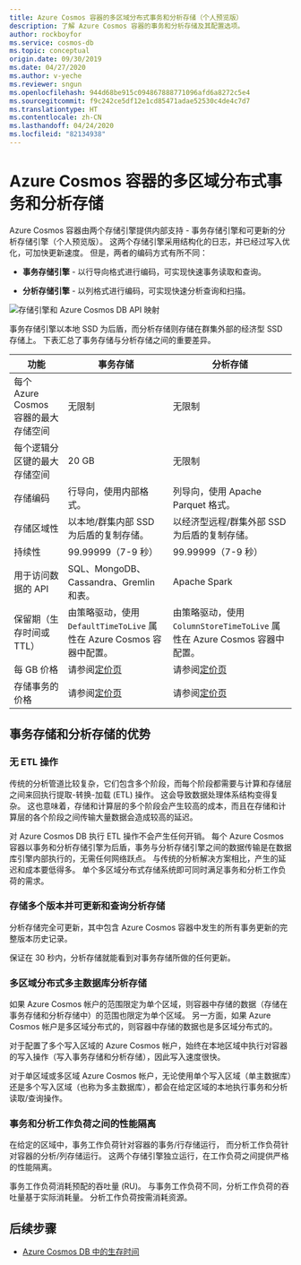 ```yaml
---
title: Azure Cosmos 容器的多区域分布式事务和分析存储（个人预览版）
description: 了解 Azure Cosmos 容器的事务和分析存储及其配置选项。
author: rockboyfor
ms.service: cosmos-db
ms.topic: conceptual
origin.date: 09/30/2019
ms.date: 04/27/2020
ms.author: v-yeche
ms.reviewer: sngun
ms.openlocfilehash: 944d68be915c094867888771096afd6a8272c5e4
ms.sourcegitcommit: f9c242ce5df12e1cd85471adae52530c4de4c7d7
ms.translationtype: HT
ms.contentlocale: zh-CN
ms.lasthandoff: 04/24/2020
ms.locfileid: "82134938"
---
```

# <a name="multiple-regionally-distributed-transactional-and-analytical-storage-for-azure-cosmos-containers"></a>Azure Cosmos 容器的多区域分布式事务和分析存储

Azure Cosmos 容器由两个存储引擎提供内部支持 - 事务存储引擎和可更新的分析存储引擎（个人预览版）。 这两个存储引擎采用结构化的日志，并已经过写入优化，可加快更新速度。 但是，两者的编码方式有所不同：

* **事务存储引擎** - 以行导向格式进行编码，可实现快速事务读取和查询。

* **分析存储引擎** - 以列格式进行编码，可实现快速分析查询和扫描。

![存储引擎和 Azure Cosmos DB API 映射](./media/globally-distributed-transactional-analytical-storage/storage-engines-api-mapping.png)

<!--MOONCAKE: CORRECT LINE 21 ON (./media/globally-distributed-xxxx.png)-->

事务存储引擎以本地 SSD 为后盾，而分析存储则存储在群集外部的经济型 SSD 存储上。 下表汇总了事务存储与分析存储之间的重要差异。

|功能  |事务存储  |分析存储 |
|---------|---------|---------|
|每个 Azure Cosmos 容器的最大存储空间 |   无限制      |    无限制     |
|每个逻辑分区键的最大存储空间   |   20 GB      |   无限制      |
|存储编码  |   行导向，使用内部格式。   |   列导向，使用 Apache Parquet 格式。 |
|存储区域性 |   以本地/群集内部 SSD 为后盾的复制存储。 |  以经济型远程/群集外部 SSD 为后盾的复制存储。       |
|持续性  |    99.99999（7-9 秒）     |  99.99999（7-9 秒）       |
|用于访问数据的 API  |   SQL、MongoDB、Cassandra、Gremlin 和表。       | Apache Spark         |
|保留期（生存时间或 TTL）   |  由策略驱动，使用 `DefaultTimeToLive` 属性在 Azure Cosmos 容器中配置。       |   由策略驱动，使用 `ColumnStoreTimeToLive` 属性在 Azure Cosmos 容器中配置。      |
|每 GB 价格    |   请参阅[定价页](https://www.azure.cn/pricing/details/cosmos-db/)     |   请参阅[定价页](https://www.azure.cn/pricing/details/cosmos-db/)        |
|存储事务的价格    |  请参阅[定价页](https://www.azure.cn/pricing/details/cosmos-db/)         |   请参阅[定价页](https://www.azure.cn/pricing/details/cosmos-db/)        |

<!--Not Avaialble on Line 34 and etcd(Private Preview)-->

## <a name="benefits-of-transactional-and-analytical-storage"></a>事务存储和分析存储的优势

### <a name="no-etl-operations"></a>无 ETL 操作

传统的分析管道比较复杂，它们包含多个阶段，而每个阶段都需要与计算和存储层之间来回执行提取-转换-加载 (ETL) 操作。 这会导致数据处理体系结构变得复杂。 这也意味着，存储和计算层的多个阶段会产生较高的成本，而且在存储和计算层的各个阶段之间传输大量数据会造成较高的延迟。  

对 Azure Cosmos DB 执行 ETL 操作不会产生任何开销。 每个 Azure Cosmos 容器以事务和分析存储引擎为后盾，事务与分析存储引擎之间的数据传输是在数据库引擎内部执行的，无需任何网络跃点。 与传统的分析解决方案相比，产生的延迟和成本要低得多。 单个多区域分布式存储系统即可同时满足事务和分析工作负荷的需求。  

### <a name="store-multiple-versions-update-and-query-the-analytical-storage"></a>存储多个版本并可更新和查询分析存储

分析存储完全可更新，其中包含 Azure Cosmos 容器中发生的所有事务更新的完整版本历史记录。

保证在 30 秒内，分析存储就能看到对事务存储所做的任何更新。 

### <a name="multiple-regionally-distributed-multi-master-analytical-storage"></a>多区域分布式多主数据库分析存储

如果 Azure Cosmos 帐户的范围限定为单个区域，则容器中存储的数据（存储在事务存储和分析存储中）的范围也限定为单个区域。 另一方面，如果 Azure Cosmos 帐户是多区域分布式的，则容器中存储的数据也是多区域分布式的。

对于配置了多个写入区域的 Azure Cosmos 帐户，始终在本地区域中执行对容器的写入操作（写入事务存储和分析存储），因此写入速度很快。

对于单区域或多区域 Azure Cosmos 帐户，无论使用单个写入区域（单主数据库）还是多个写入区域（也称为多主数据库），都会在给定区域的本地执行事务和分析读取/查询操作。

### <a name="performance-isolation-between-transactional-and-analytical-workloads"></a>事务和分析工作负荷之间的性能隔离

在给定的区域中，事务工作负荷针对容器的事务/行存储运行， 而分析工作负荷针对容器的分析/列存储运行。 这两个存储引擎独立运行，在工作负荷之间提供严格的性能隔离。

事务工作负荷消耗预配的吞吐量 (RU)。 与事务工作负荷不同，分析工作负荷的吞吐量基于实际消耗量。 分析工作负荷按需消耗资源。

## <a name="next-steps"></a>后续步骤

* [Azure Cosmos DB 中的生存时间](time-to-live.md)

<!-- Update_Description: update meta properties, wording update, update link -->